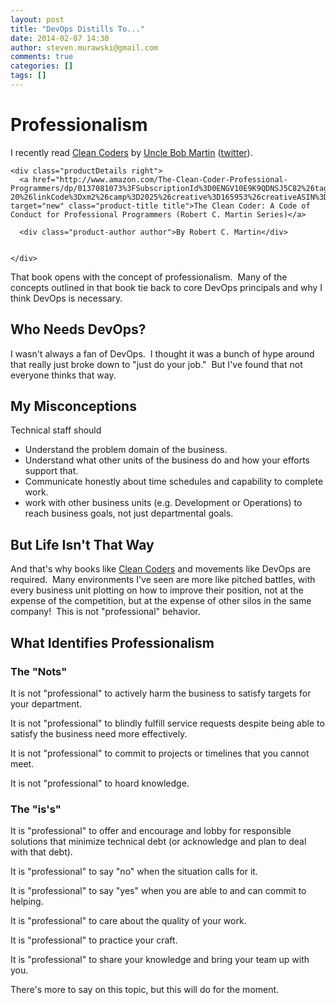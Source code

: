 ```yaml
---
layout: post
title: "DevOps Distills To..."
date: 2014-02-07 14:30
author: steven.murawski@gmail.com
comments: true
categories: []
tags: []
---
```



# Professionalism



I recently read <a data-cke-saved-href="http://www.amazon.com/The-Clean-Coder-Professional-Programmers/dp/0137081073/ref=sr_1_1?ie=UTF8&amp;qid=1391728116&amp;sr=8-1&amp;keywords=clean+coders" href="http://www.amazon.com/The-Clean-Coder-Professional-Programmers/dp/0137081073/ref=sr_1_1?ie=UTF8&amp;qid=1391728116&amp;sr=8-1&amp;keywords=clean+coders" target="_blank">Clean Coders</a>&nbsp;by <a data-cke-saved-href="http://blog.8thlight.com/" href="http://blog.8thlight.com/" target="_blank">Uncle Bob Martin</a>&nbsp;(<a data-cke-saved-href="http://twitter.com/unclebobmartin" href="http://twitter.com/unclebobmartin" target="_blank">twitter</a>). &nbsp;<br>


  <div class="product-block" class="clear">

    

    <div class="productDetails right">
      <a href="http://www.amazon.com/The-Clean-Coder-Professional-Programmers/dp/0137081073%3FSubscriptionId%3D0ENGV10E9K9QDNSJ5C82%26tag%3Dinvestipendin-20%26linkCode%3Dxm2%26camp%3D2025%26creative%3D165953%26creativeASIN%3D0137081073" target="new" class="product-title title">The Clean Coder: A Code of Conduct for Professional Programmers (Robert C. Martin Series)</a>
      
      <div class="product-author author">By Robert C. Martin</div>
      

    </div>

  </div>



That book opens with the concept of professionalism. &nbsp;Many of the concepts outlined in that book tie back to core DevOps principals and why I think DevOps is necessary.


## Who Needs DevOps?



I wasn't always a fan of DevOps. &nbsp;I thought it was a bunch of hype around that really just broke down to "just do your job." &nbsp;But I've found that not everyone thinks that way.


## My Misconceptions



Technical staff should


*   Understand the problem domain of the business.
*   Understand what other units of the business do and how your efforts support that.
*   Communicate honestly about time schedules and capability to complete work.
*   work with other business units (e.g. Development or Operations) to reach business goals, not just departmental goals.

## But Life Isn't That Way



And that's why books like [Clean Coders](http://www.amazon.com/The-Clean-Coder-Professional-Programmers/dp/0137081073/ref=sr_1_1?ie=UTF8&amp;qid=1391728116&amp;sr=8-1&amp;keywords=clean+coders)&nbsp;and movements like DevOps are required. &nbsp;Many environments I've seen are more like pitched battles, with every business unit plotting on how to improve their position, not at the expense of the competition, but at the expense of other silos in the same company! &nbsp;This is not "professional" behavior.


## What Identifies Professionalism



### The "Nots"



It is not "professional" to actively harm the business to satisfy targets for your department. &nbsp;


It is not "professional" to blindly fulfill service requests despite being able to satisfy the business need more effectively. &nbsp;


It is not "professional" to commit to projects or timelines that you cannot meet.


It is not "professional" to hoard knowledge.


### The "is's"



It is "professional" to offer and encourage and lobby for responsible solutions that minimize technical debt (or acknowledge and plan to deal with that debt).


It is "professional" to say "no" when the situation calls for it.


It is "professional" to say "yes"&nbsp;when you are able to and can commit to helping.


It is "professional" to care about the quality of your work.


It is "professional" to practice your craft.


It is "professional" to share your knowledge and bring your team up with you.


There's more to say on this topic, but this will do for the moment.

